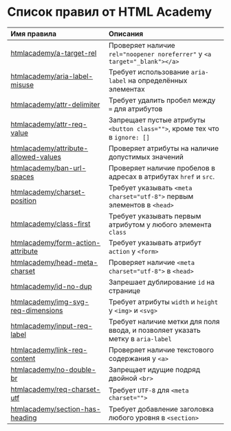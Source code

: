 # Список правил от HTML Academy

| Имя правила                                                                             | Описания                                                                       |
|:----------------------------------------------------------------------------------------|:-------------------------------------------------------------------------------|
| [htmlacademy/a-target-rel](../rules/a-target-rel/README.md)                             | Проверяет наличие `rel="noopener noreferrer"` у `<a target="_blank"></a>`      |
| [htmlacademy/aria-label-misuse](../rules/aria-label-misuse/README.md)                   | Требует использование `aria-label` на определённых элементах                   |
| [htmlacademy/attr-delimiter](../rules/attr-delimiter/README.md)                         | Требует удалить пробел между `=` для атрибутов                                 |
| [htmlacademy/attr-req-value](../rules/attr-req-value/README.md)                         | Запрещает пустые атрибуты `<button class="">`, кроме тех что в `ignore: []`    |
| [htmlacademy/attribute-allowed-values](../rules/attribute-allowed-values/README.md)     | Проверяет атрибуты на наличие допустимых значений                              |
| [htmlacademy/ban-url-spaces](../rules/ban-url-spaces/README.md)                         | Проверяет наличие пробелов в адресах в атрибутах `href` и `src`.               |
| [htmlacademy/charset-position](../rules/charset-position/README.md)                     | Требует указывать `<meta charset="utf-8">` первым элементов в `<head>`         |
| [htmlacademy/class-first](../rules/class-first/README.md)                               | Требует указывать первым атрибутом у любого элемента `class`                   |
| [htmlacademy/form-action-attribute](../rules/form-action-attribute/README.md)           | Требует указывать атрибут `action` у `<form>`                                  |
| [htmlacademy/head-meta-charset](../rules/head-meta-charset/README.md)                   | Проверяет наличие `<meta charset="utf-8">` в `<head>`                          |
| [htmlacademy/id-no-dup](../rules/id-no-dup/README.md)                                   | Запрешает дублирование `id` на странице                                        |
| [htmlacademy/img-svg-req-dimensions](../rules/img-svg-req-dimensions/README.md)         | Требует атрибуты `width` и `height` у `<img>` и `<svg>`                        |
| [htmlacademy/input-req-label](../rules/input-req-label/README.md)                       | Требует наличие метки для поля ввода, и позволяет указать метку в `aria-label` |
| [htmlacademy/link-req-content](../rules/link-req-content/README.md)                     | Проверяет наличие текстового содержания у `<a>`                               |
| [htmlacademy/no-double-br](../rules/no-double-br/README.md)                             | Запрещает идущие подряд двойной `<br>`                                         |
| [htmlacademy/req-charset-utf](../rules/req-charset-utf/README.md)                       | Требует `UTF-8` для `<meta charset="">`                                        |
| [htmlacademy/section-has-heading](../rules/section-has-heading/README.md)               | Требует добавление заголовка любого уровня в `<section>`                       |
